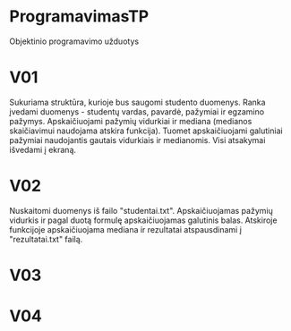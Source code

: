 # ProgramavimasTP
Objektinio programavimo užduotys
# V01
Sukuriama struktūra, kurioje bus saugomi studento duomenys. Ranka įvedami duomenys - studentų vardas, pavardė, pažymiai ir egzamino pažymys. 
Apskaičiuojami pažymių vidurkiai ir mediana (medianos skaičiavimui naudojama atskira funkcija). Tuomet apskaičiuojami  galutiniai pažymiai naudojantis gautais vidurkiais ir medianomis. Visi atsakymai išvedami į ekraną.
# V02
Nuskaitomi duomenys iš failo "studentai.txt". Apskaičiuojamas pažymių vidurkis ir pagal duotą formulę apskaičiuojamas galutinis balas. Atskiroje funkcijoje apskaičiuojama mediana ir rezultatai atspausdinami į "rezultatai.txt" failą.
# V03


# V04


